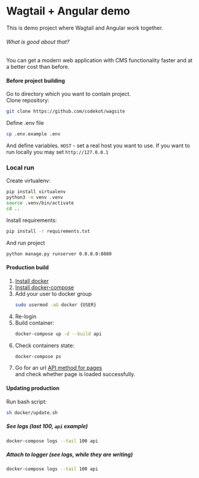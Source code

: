 # Wagtail + Angular demo
This is demo project where Wagtail and Angular work together.

###### What is good about that?
You can get a modern web application with CMS functionality faster and at a better cost than before.

#### Before project building
Go to directory which you want to contain project.  
Clone repository:  
```bash
git clone https://github.com/codekot/wagsite
```
Define .env file
```bash
cp .env.example .env
```
And define variables.
`HOST` - set a real host you want to use. 
If you want to run locally you may set `http://127.0.0.1`

### Local run
Create virtualenv:
```bash
pip install virtualenv
python3 -m venv .venv
source .venv/bin/activate
cd ..
```
Install requirements:
```bash
pip install -r requirements.txt
```
And run project
```bash
python manage.py runserver 0.0.0.0:8080
```

#### Production build
1. [Install docker](https://docs.docker.com/install/#server)
2. [Install docker-compose](https://docs.docker.com/compose/install/)
3. Add your user to docker group
    ```bash
    sudo usermod -aG docker {USER}
    ```
4. Re-login
5. Build container:
    ```bash
    docker-compose up -d --build api
    ```
6. Check containers state:
    ```bash
    docker-compose ps
    ```
7. Go for an url [API method for pages](http://0.0.0.0:5000/api/v2/pages/)  
    and check whether page is loaded successfully.

#### Updating production
Run bash script:
```bash
sh docker/update.sh
```

##### See logs (last 100, `api` example)
```bash
docker-compose logs --tail 100 api
```

##### Attach to logger (see logs, while they are writing) 
```bash
docker-compose logs --tail 100 api
```
